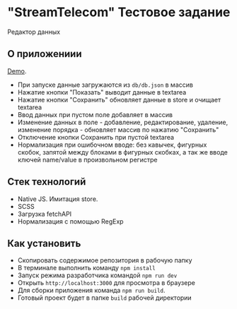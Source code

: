 # "StreamTelecom" Тестовое задание

Редактор данных

## О приложениии

[Demo](https://stream-telecom-test.web.app/).

* При запуске данные загружаются из `db/db.json` в массив
* Нажатие кнопки "Показать" выводит данные в textarea
* Нажатие кнопки "Сохранить" обновляет данные в store и очищает textarea
* Ввод данных при пустом поле добавляет в массив
* Изменение данных в поле - добавление, редактирование, удаление, изменение порядка - обновляет массив по нажатию "Сохранить"
* Отключение кнопки Сохранить при пустой textarea
* Нормализация при ошибочном вводе: без кавычек, фигурных скобок, запятой между блоками в фигурных скобках, а так же вводе ключей name/value в произвольном регистре


## Стек технологий

* Native JS. Имитация store.
* SCSS
* Загрузка fetchAPI
* Нормализация с помощью RegExp


## Как установить

* Скопировать содержимое репозитория в рабочую папку
* В терминале выполнить команду `npm install`
* Запуск режима разработчика командой `npm run dev`
* Открыть `http://localhost:3000` для просмотра в браузере
* Для сборки приложения команда `npm run build`.
* Готовый проект будет в папке `build` рабочей директории